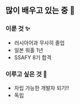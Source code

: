 ## 많이 배우고 있는 중 🐧

### 이룬 것 ✨
* 러시아어과 무사히 졸업
* 일본 워홀 1년
* SSAFY 8기 합격

### 이루고 싶은 것 🔮
* 자립 가능한 개발자 되기!!
* 독립
